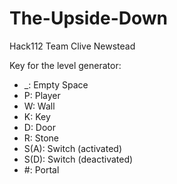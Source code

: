 # The-Upside-Down
Hack112 Team Clive Newstead

Key for the level generator:

* _: Empty Space
* P: Player
* W: Wall
* K: Key
* D: Door
* R: Stone
* S(A): Switch (activated)
* S(D): Switch (deactivated)
* \#: Portal
